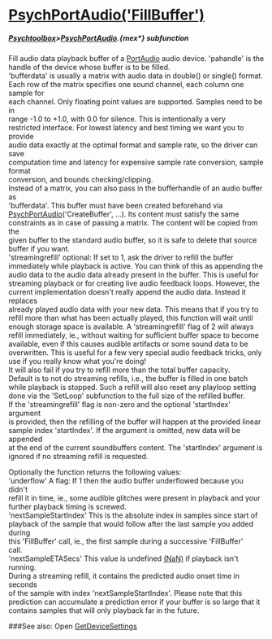 # [PsychPortAudio('FillBuffer')](PsychPortAudio-FillBuffer) 
##### [Psychtoolbox](Psychtoolbox)>[PsychPortAudio](PsychPortAudio).{mex*} subfunction


Fill audio data playback buffer of a [PortAudio](PortAudio) audio device. 'pahandle' is the  
handle of the device whose buffer is to be filled.  
'bufferdata' is usually a matrix with audio data in double() or single() format.  
Each row of the matrix specifies one sound channel, each column one sample for  
each channel. Only floating point values are supported. Samples need to be in  
range -1.0 to +1.0, with 0.0 for silence. This is intentionally a very  
restricted interface. For lowest latency and best timing we want you to provide  
audio data exactly at the optimal format and sample rate, so the driver can save  
computation time and latency for expensive sample rate conversion, sample format  
conversion, and bounds checking/clipping.  
Instead of a matrix, you can also pass in the bufferhandle of an audio buffer as  
'bufferdata'. This buffer must have been created beforehand via  
[PsychPortAudio](PsychPortAudio)('CreateBuffer', ...). Its content must satisfy the same  
constraints as in case of passing a matrix. The content will be copied from the  
given buffer to the standard audio buffer, so it is safe to delete that source  
buffer if you want.  
'streamingrefill' optional: If set to 1, ask the driver to refill the buffer  
immediately while playback is active. You can think of this as appending the  
audio data to the audio data already present in the buffer. This is useful for  
streaming playback or for creating live audio feedback loops. However, the  
current implementation doesn't really append the audio data. Instead it replaces  
already played audio data with your new data. This means that if you try to  
refill more than what has been actually played, this function will wait until  
enough storage space is available. A 'streamingrefill' flag of 2 will always  
refill immediately, ie., without waiting for sufficient buffer space to become  
available, even if this causes audible artifacts or some sound data to be  
overwritten. This is useful for a few very special audio feedback tricks, only  
use if you really know what you're doing!  
It will also fail if you try to refill more than the total buffer capacity.  
Default is to not do streaming refills, i.e., the buffer is filled in one batch  
while playback is stopped. Such a refill will also reset any playloop setting  
done via the 'SetLoop' subfunction to the full size of the refilled buffer.  
If the 'streamingrefill' flag is non-zero and the optional 'startIndex' argument  
is provided, then the refilling of the buffer will happen at the provided linear  
sample index 'startIndex'. If the argument is omitted, new data will be appended  
at the end of the current soundbuffers content. The 'startIndex' argument is  
ignored if no streaming refill is requested.  
  
Optionally the function returns the following values:  
'underflow' A flag: If 1 then the audio buffer underflowed because you didn't  
refill it in time, ie., some audible glitches were present in playback and your  
further playback timing is screwed.  
'nextSampleStartIndex' This is the absolute index in samples since start of  
playback of the sample that would follow after the last sample you added during  
this 'FillBuffer' call, ie., the first sample during a successive 'FillBuffer'  
call.  
'nextSampleETASecs' This value is undefined [(NaN)]((NaN)) if playback isn't running.  
During a streaming refill, it contains the predicted audio onset time in seconds  
of the sample with index 'nextSampleStartIndex'. Please note that this  
prediction can accumulate a prediction error if your buffer is so large that it  
contains samples that will only playback far in the future.  
  


###See also:
Open [GetDeviceSettings](PsychPortAudio-GetDeviceSettings) 
